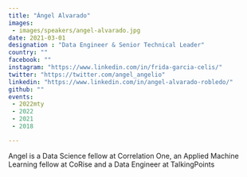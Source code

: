 ```yaml
---
title: "Ángel Alvarado"
images:
 - images/speakers/angel-alvarado.jpg
date: 2021-03-01
designation : "Data Engineer & Senior Technical Leader"
country: ""
facebook: ""
instagram: "https://www.linkedin.com/in/frida-garcia-celis/"
twitter: "https://twitter.com/angel_angelio"
linkedin: "https://www.linkedin.com/in/angel-alvarado-robledo/"
github: ""
events:
 - 2022mty
 - 2022
 - 2021
 - 2018

---
```


Angel is a Data Science fellow at Correlation One, an Applied Machine Learning fellow at CoRise and a Data Engineer at TalkingPoints